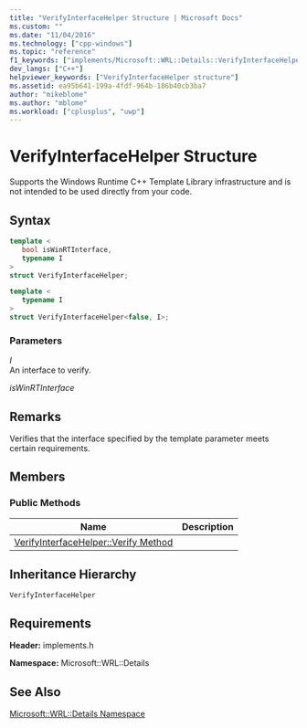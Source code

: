 ```yaml
---
title: "VerifyInterfaceHelper Structure | Microsoft Docs"
ms.custom: ""
ms.date: "11/04/2016"
ms.technology: ["cpp-windows"]
ms.topic: "reference"
f1_keywords: ["implements/Microsoft::WRL::Details::VerifyInterfaceHelper"]
dev_langs: ["C++"]
helpviewer_keywords: ["VerifyInterfaceHelper structure"]
ms.assetid: ea95b641-199a-4fdf-964b-186b40cb3ba7
author: "mikeblome"
ms.author: "mblome"
ms.workload: ["cplusplus", "uwp"]
---
```

# VerifyInterfaceHelper Structure

Supports the Windows Runtime C++ Template Library infrastructure and is not intended to be used directly from your code.

## Syntax

```cpp
template <
   bool isWinRTInterface,
   typename I
>
struct VerifyInterfaceHelper;

template <
   typename I
>
struct VerifyInterfaceHelper<false, I>;
```

### Parameters

*I*  
An interface to verify.

*isWinRTInterface*

## Remarks

Verifies that the interface specified by the template parameter meets certain requirements.

## Members

### Public Methods

|Name|Description|
|----------|-----------------|
|[VerifyInterfaceHelper::Verify Method](../windows/verifyinterfacehelper-verify-method.md)||

## Inheritance Hierarchy

`VerifyInterfaceHelper`

## Requirements

**Header:** implements.h

**Namespace:** Microsoft::WRL::Details

## See Also

[Microsoft::WRL::Details Namespace](../windows/microsoft-wrl-details-namespace.md)